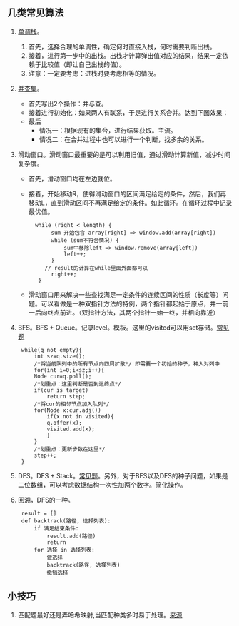 ## 几类常见算法
1. [单调栈](https://zhuanlan.zhihu.com/p/26465701)。
   1. 首先，选择合理的单调性，确定何时直接入栈，何时需要判断出栈。
   1. 接着，进行第一步中的出栈。出栈才计算弹出值对应的结果，结果一定依赖于比较值（即让自己出栈的值）。
   1. 注意：一定要考虑：进栈时要考虑相等的情况。
2. [并查集](https://blog.csdn.net/qq_41593380/article/details/81146850)。
   - 首先写出2个操作：并与查。
   - 接着进行初始化：如果两人有联系，于是进行关系合并。达到下图效果：
   - 最后
     - 情况一：根据现有的集合，进行结果获取。主流。
     - 情况二：在合并过程中也可以进行一个判断，找多余的关系。
3. 滑动窗口。滑动窗口最重要的是可以利用旧值，通过滑动计算新值，减少时间复杂度。
	- 首先，滑动窗口均在左边就位。
	- 接着，开始移动R，使得滑动窗口的区间满足给定的条件，然后，我们再移动L，直到滑动区间不再满足给定的条件。如此循环。在循环过程中记录最优值。
   
            while (right < length) {
                 sum 开始包含 array[right] => window.add(array[right])
                 while (sum不符合情况) {
                     sum中移除left => window.remove(array[left])
                     left++;
                 }
               // result的计算在while里面外面都可以
                 right++;
             }
   - 滑动窗口用来解决一些查找满足一定条件的连续区间的性质（长度等）问题。可以看做是一种双指针方法的特例，两个指针都起始于原点，并一前一后向终点前进。（双指针方法，其两个指针一始一终，并相向靠近）
   
4. BFS。BFS + Queue。记录level。模板。这里的visited可以用set存储。[常见题](https://leetcode-cn.com/problems/open-the-lock/)

		while(q not empty){
		    int sz=q.size();
		    /*将当前队列中的所有节点向四周扩散*/ 即需要一个初始的种子，种入对列中
		    for(int i=0;i<sz;i++){
			Node cur=q.poll();
			/*划重点：这里判断是否到达终点*/
			if(cur is target)
			    return step;
			/*将cur的相邻节点加入队列*/
			for(Node x:cur.adj())
			    if(x not in visited){
				q.offer(x);
				visited.add(x);
			    }
		    }
		    /*划重点：更新步数在这里*/
		    step++;
		}
5. DFS。DFS + Stack。[常见题](https://leetcode-cn.com/problems/shortest-bridge/)。另外，对于BFS以及DFS的种子问题，如果是二位数组，可以考虑数据结构一次性加两个数字。简化操作。
6. 回溯，DFS的一种。

		result = []
		def backtrack(路径, 选择列表):
			if 满足结束条件:
				result.add(路径)
				return
			for 选择 in 选择列表:
				做选择
				backtrack(路径, 选择列表)
				撤销选择


## 小技巧
1. 匹配题最好还是弄哈希映射,当匹配种类多时易于处理。[来源](https://leetcode-cn.com/problems/valid-parentheses/) 

